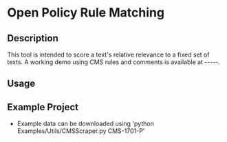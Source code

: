# Open Policy Rule Matching

## Description
This tool is intended to score a text's relative relevance to a fixed set of texts. A working demo using CMS rules and comments is available at -----.

## Usage

## Example Project
- Example data can be downloaded using 'python Examples/Utils/CMSScraper.py CMS-1701-P'


